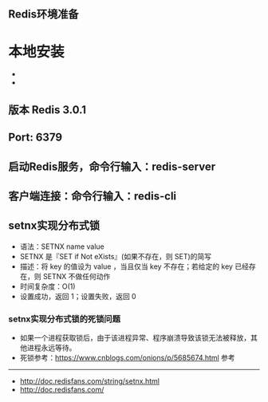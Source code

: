 Redis环境准备
-------
本地安装
===
-   
- 
  
##  版本 Redis 3.0.1
##  Port: 6379
##  启动Redis服务，命令行输入：redis-server
##  客户端连接：命令行输入：redis-cli



setnx实现分布式锁
---
-   语法：SETNX name value
-   SETNX 是『SET if Not eXists』(如果不存在，则 SET)的简写
-   描述：将 key 的值设为 value ，当且仅当 key 不存在；若给定的 key 已经存在，则 SETNX 不做任何动作
-   时间复杂度：O(1)
-   设置成功，返回 1；设置失败，返回 0 

### setnx实现分布式锁的死锁问题
-   如果一个进程获取锁后，由于该进程异常、程序崩溃导致该锁无法被释放，其他进程永远等待。
-   死锁参考：https://www.cnblogs.com/onions/p/5685674.html
参考
---
-   http://doc.redisfans.com/string/setnx.html
-   http://doc.redisfans.com/
